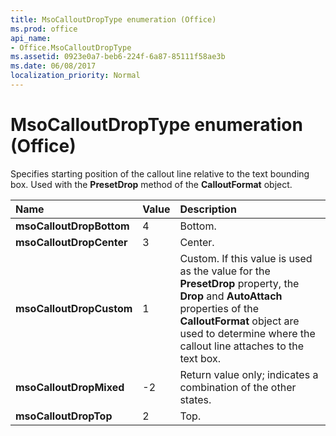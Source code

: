 ```yaml
---
title: MsoCalloutDropType enumeration (Office)
ms.prod: office
api_name:
- Office.MsoCalloutDropType
ms.assetid: 0923e0a7-beb6-224f-6a87-85111f58ae3b
ms.date: 06/08/2017
localization_priority: Normal
---
```



# MsoCalloutDropType enumeration (Office)

Specifies starting position of the callout line relative to the text bounding box. Used with the  **PresetDrop** method of the **CalloutFormat** object.



|Name|Value|Description|
|:-----|:-----|:-----|
|**msoCalloutDropBottom**|4|Bottom.|
|**msoCalloutDropCenter**|3|Center.|
|**msoCalloutDropCustom**|1|Custom. If this value is used as the value for the  **PresetDrop** property, the **Drop** and **AutoAttach** properties of the **CalloutFormat** object are used to determine where the callout line attaches to the text box.|
|**msoCalloutDropMixed**|-2|Return value only; indicates a combination of the other states. |
|**msoCalloutDropTop**|2|Top.|

